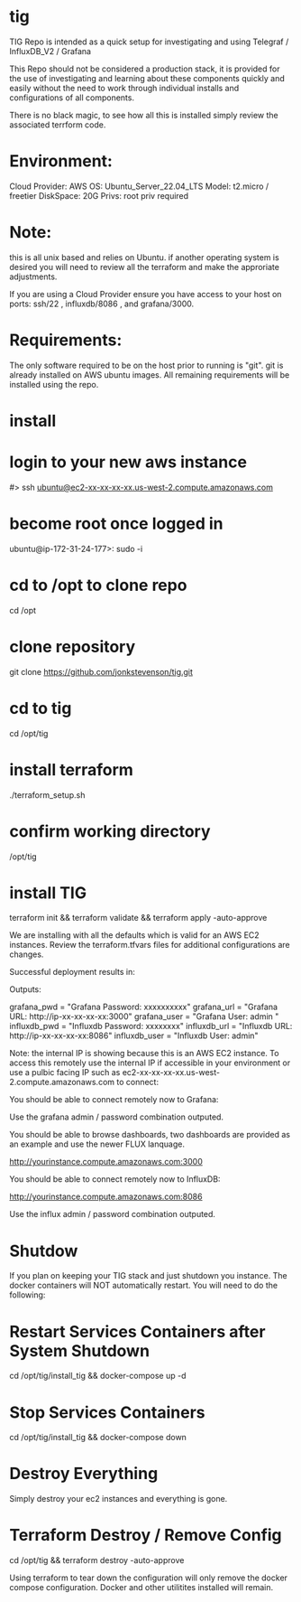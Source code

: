 # tig

TIG Repo is intended as a quick setup for investigating and using Telegraf / InfluxDB_V2 / Grafana

This Repo should not be considered a production stack, it is provided for the use of investigating and learning about these components quickly
and easily without the need to work through individual installs and configurations of all components. 

There is no black magic, to see how all this is installed simply review the associated terrform code. 


# Environment: 
   Cloud Provider:  AWS
   OS: Ubuntu_Server_22.04_LTS
   Model: t2.micro / freetier
   DiskSpace: 20G
   Privs:  root priv required
   
# Note: 
this is all unix based and relies on Ubuntu. if another operating system is desired you will need to review all the terraform and 
make the approriate adjustments.

If you are using a Cloud Provider ensure you have access to your host on ports: ssh/22 , influxdb/8086 , and grafana/3000.

# Requirements:
   The only software required to be on the host prior to running is "git". git is already installed on AWS
   ubuntu images. All remaining requirements will be installed using the repo.
   
# install

   # login to your new aws instance
   #> ssh ubuntu@ec2-xx-xx-xx-xx.us-west-2.compute.amazonaws.com

   # become root once logged in
   ubuntu@ip-172-31-24-177>:  sudo -i 

   # cd to /opt to clone repo
   cd /opt
   
   # clone repository
   git clone https://github.com/jonkstevenson/tig.git
   
   # cd to tig
   cd /opt/tig

   # install terraform 
   ./terraform_setup.sh
   
   # confirm working directory
   /opt/tig

   # install TIG 
   terraform init && terraform validate && terraform apply -auto-approve
   
We are installing with all the defaults which is valid for an AWS EC2 instances. Review the terraform.tfvars files for additional configurations are changes.

Successful deployment results in:

Outputs:

grafana_pwd = "Grafana Password:  xxxxxxxxxx"
grafana_url = "Grafana URL: http://ip-xx-xx-xx-xx:3000"
grafana_user = "Grafana User: admin "
influxdb_pwd = "Influxdb Password:  xxxxxxxx"
influxdb_url = "Influxdb URL: http://ip-xx-xx-xx-xx:8086"
influxdb_user = "Influxdb User: admin"

Note: the internal IP is showing because this is an AWS EC2 instance. To access this remotely use the internal IP if accessible in your environment 
or use a pulbic facing IP such as ec2-xx-xx-xx-xx.us-west-2.compute.amazonaws.com to connect:

You should be able to connect remotely now to Grafana:

Use the grafana admin / password combination outputed.

You should be able to browse dashboards, two dashboards are provided as an example and use the newer FLUX lanquage.
  
http://yourinstance.compute.amazonaws.com:3000

You should be able to connect remotely now to InfluxDB:

http://yourinstance.compute.amazonaws.com:8086

Use the influx admin / password combination outputed.

# Shutdow

If you plan on keeping your TIG stack and just shutdown you instance. The docker containers will NOT automatically restart. You will 
need to do the following:

# Restart Services Containers after System Shutdown
cd /opt/tig/install_tig && docker-compose up -d 

# Stop Services Containers
cd /opt/tig/install_tig && docker-compose down

# Destroy Everything
Simply destroy your ec2 instances and everything is gone.

# Terraform Destroy / Remove Config
cd /opt/tig && terraform destroy -auto-approve

Using terraform to tear down the configuration will only remove the docker compose configuration. Docker and other utilitites installed will remain.

